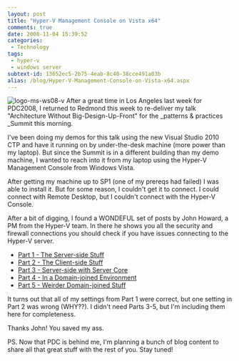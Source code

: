 ```yaml
---
layout: post
title: "Hyper-V Management Console on Vista x64"
comments: true
date: 2008-11-04 15:39:52
categories:
 - Technology
tags:
 - hyper-v
 - windows server
subtext-id: 13652ec5-2b75-4eab-8c40-38cce491a03b
alias: /blog/Hyper-V-Management-Console-on-Vista-x64.aspx
---
```



![logo-ms-ws08-v](/images/blog/WindowsLiveWriter/HyperVManagementConsoleonVistax64_DAD5/logo-ms-ws08-v_3.png) After a great time in Los Angeles last week for PDC2008, I returned to Redmond this week to re-deliver my talk "Architecture Without Big-Design-Up-Front" for the _patterns & practices _Summit this morning.

I've been doing my demos for this talk using the new Visual Studio 2010 CTP and have it running on by under-the-desk machine (more power than my laptop). But since the Summit is in a different building than my demo machine, I wanted to reach into it from my laptop using the Hyper-V Management Console from Windows Vista.

After getting my machine up to SP1 (one of my prereqs had failed) I was able to install it. But for some reason, I couldn't get it to connect. I could connect with Remote Desktop, but I couldn't connect with the Hyper-V Console.

After a bit of digging, I found a WONDEFUL set of posts by John Howard, a PM from the Hyper-V team. In there he shows you all the security and firewall connections you should check if you have issues connecting to the Hyper-V server.

  * [Part 1 - The Server-side Stuff](http://blogs.technet.com/jhoward/archive/2008/03/28/part-1-hyper-v-remote-management-you-do-not-have-the-requested-permission-to-complete-this-task-contact-the-administrator-of-the-authorization-policy-for-the-computer-computername.aspx)
  * [Part 2 - The Client-side Stuff](http://blogs.technet.com/jhoward/archive/2008/03/28/part-2-hyper-v-remote-management-you-do-not-have-the-requested-permission-to-complete-this-task-contact-the-administrator-of-the-authorization-policy-for-the-computer-computername.aspx)
  * [Part 3 - Server-side with Server Core](http://blogs.technet.com/jhoward/archive/2008/03/30/part-3-hyper-v-remote-management-you-do-not-have-the-requested-permission-to-complete-this-task-contact-the-administrator-of-the-authorization-policy-for-the-computer-computername.aspx)
  * [Part 4 - In a Domain-joined Environment](http://blogs.technet.com/jhoward/archive/2008/04/01/part-4-domain-joined-environment-hyper-v-remote-management-you-do-not-have-the-requested-permission-to-complete-this-task-contact-the-administrator-of-the-authorization-policy-for-the-computer-computername.aspx)
  * [Part 5 - Weirder Domain-joined Stuff](http://blogs.technet.com/jhoward/archive/2008/04/04/part-5-domain-client-to-workgroup-server-hyper-v-remote-management-you-do-not-have-the-requested-permission-to-complete-this-task-contact-the-administrator-of-the-authorization-policy-for-the-computer-computername.aspx)

It turns out that all of my settings from Part 1 were correct, but one setting in Part 2 was wrong (WHY??). I didn't need Parts 3-5, but I'm including them here for completeness.

Thanks John! You saved my ass. 

PS. Now that PDC is behind me, I'm planning a bunch of blog content to share all that great stuff with the rest of you. Stay tuned!
